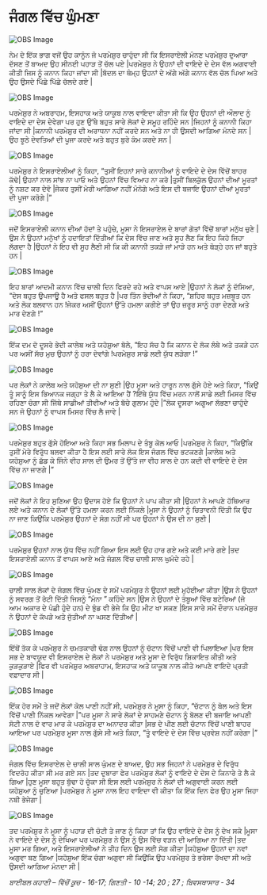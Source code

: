 # ਜੰਗਲ ਵਿੱਚ ਘੁੰਮਣਾ

![OBS Image](https://cdn.door43.org/obs/jpg/360px/obs-en-14-01.jpg)

ਨੇਮ ਦੇ ਇੱਕ  ਭਾਗ ਵਜੋਂ ਉਹ ਕਾਨੂੰਨ ਜੋ ਪਰਮੇਸ਼ੁਰ  ਚਾਹੁੰਦਾ  ਸੀ ਕਿ ਇਸਰਾਏਲੀ ਮੰਨਣ ਪਰਮੇਸ਼ੁਰ  ਦੁਆਰਾ ਦੱਸਣ ਤੋਂ ਬਾਅਦ  ਉਹ ਸੀਨਈ ਪਹਾੜ ਤੋਂ ਚੱਲ ਪਏ |ਪਰਮੇਸ਼ੁਰ  ਨੇ ਉਹਨਾਂ ਦੀ ਵਾਇਦੇ ਦੇ ਦੇਸ ਵੱਲ ਅਗਵਾਈ ਕੀਤੀ ਜਿਸ ਨੂੰ ਕਨਾਨ ਕਿਹਾ ਜਾਂਦਾ ਸੀ |ਬੱਦਲ ਦਾ ਥੰਮ੍ਹ  ਉਹਨਾਂ ਦੇ ਅੱਗੇ ਅੱਗੇ ਕਨਾਨ ਵੱਲ ਚੱਲ ਪਿਆ ਅਤੇ ਉਹ ਉਸਦੇ ਪਿੱਛੇ ਪਿੱਛੇ ਚੱਲਦੇ ਗਏ |

![OBS Image](https://cdn.door43.org/obs/jpg/360px/obs-en-14-02.jpg)

ਪਰਮੇਸ਼ੁਰ  ਨੇ ਅਬਰਾਹਮ, ਇਸਹਾਕ ਅਤੇ ਯਾਕੂਬ ਨਾਲ ਵਾਇਦਾ ਕੀਤਾ ਸੀ ਕਿ ਉਹ ਉਹਨਾਂ ਦੀ ਔਲਾਦ ਨੂੰ ਵਾਇਦੇ ਦਾ ਦੇਸ ਦੇਵੇਗਾ ਪਰ ਹੁਣ ਉੱਥੇ ਬਹੁਤ ਸਾਰੇ ਲੋਕਾਂ ਦੇ ਸਮੂਹ ਰਹਿੰਦੇ ਸਨ |ਜਿਹਨਾਂ ਨੂੰ ਕਨਾਨੀ ਕਿਹਾ ਜਾਂਦਾ ਸੀ |ਕਨਾਨੀ ਪਰਮੇਸ਼ੁਰ ਦੀ ਅਰਾਧਨਾ  ਨਹੀਂ ਕਰਦੇ ਸਨ ਅਤੇ ਨਾ ਹੀ ਉਸਦੀ ਆਗਿਆ ਮੰਨਦੇ ਸਨ |ਉਹ ਝੂਠੇ ਦੇਵਤਿਆਂ ਦੀ ਪੂਜਾ ਕਰਦੇ ਅਤੇ ਬਹੁਤ ਬੁਰੇ ਕੰਮ ਕਰਦੇ ਸਨ |

![OBS Image](https://cdn.door43.org/obs/jpg/360px/obs-en-14-03.jpg)

ਪਰਮੇਸ਼ੁਰ  ਨੇ ਇਸਰਾਏਲੀਆਂ ਨੂੰ ਕਿਹਾ, “ਤੁਸੀਂ ਇਹਨਾਂ ਸਾਰੇ ਕਨਾਨੀਆਂ ਨੂੰ ਵਾਇਦੇ ਦੇ ਦੇਸ ਵਿੱਚੋਂ  ਬਾਹਰ ਕੱਢੋ| ਉਹਨਾਂ ਨਾਲ ਸਾਂਝ ਨਾ ਪਾਓ ਅਤੇ ਉਹਨਾਂ ਵਿੱਚ ਵਿਆਹ ਨਾ ਕਰੋ |ਤੁਸੀਂ ਬਿਲਕੁੱਲ ਉਹਨਾਂ ਦੀਆਂ ਮੂਰਤਾਂ ਨੂੰ ਨਸ਼ਟ ਕਰ ਦੇਵੋ |ਜੇਕਰ  ਤੁਸੀਂ ਮੇਰੀ ਆਗਿਆ ਨਹੀਂ ਮੰਨੋਗੇ  ਅਤੇ ਇਸ ਦੀ ਬਜਾਇ ਉਹਨਾਂ ਦੀਆਂ ਮੂਰਤਾਂ ਦੀ ਪੂਜਾ ਕਰੋਗੇ |”

![OBS Image](https://cdn.door43.org/obs/jpg/360px/obs-en-14-04.jpg)

ਜਦੋਂ ਇਸਰਾਏਲੀ ਕਨਾਨ ਦੀਆਂ ਹੱਦਾਂ ਤੇ ਪਹੁੰਚੇ, ਮੂਸਾ ਨੇ ਇਸਰਾਏਲ ਦੇ ਬਾਰਾਂ ਗੋਤਾਂ ਵਿੱਚੋਂ  ਬਾਰਾਂ ਮਨੁੱਖ ਚੁਣੇ |ਉਸ ਨੇ ਉਹਨਾਂ ਮਨੁੱਖਾਂ ਨੂੰ ਹਦਾਇਤਾਂ ਦਿੱਤੀਆਂ ਕਿ ਦੇਸ ਵਿੱਚ ਜਾਣ ਅਤੇ ਸੂਹ ਲੈਣ ਕਿ ਇਹ ਕਿਹੋ ਜਿਹਾ ਲੱਗਦਾ ਹੈ |ਉਹਨਾਂ ਨੇ ਇਹ ਵੀ ਸੂਹ ਲੈਣੀ ਸੀ ਕਿ ਕੀ ਕਨਾਨੀ ਤਕੜੇ ਜਾਂ ਮਾੜੇ ਹਨ ਅਤੇ ਥੋੜ੍ਹੇ ਹਨ ਜਾਂ ਬਹੁਤੇ ਹਨ  |

![OBS Image](https://cdn.door43.org/obs/jpg/360px/obs-en-14-05.jpg)

ਇਹ ਬਾਰਾਂ ਆਦਮੀ ਕਨਾਨ ਵਿੱਚ ਚਾਲੀ ਦਿਨ ਫਿਰਦੇ ਰਹੇ ਅਤੇ ਵਾਪਸ ਆਏ |ਉਹਨਾਂ ਨੇ ਲੋਕਾਂ ਨੂੰ ਦੱਸਿਆ, “ਦੇਸ ਬਹੁਤ ਉਪਜਾਊ ਹੈ ਅਤੇ ਫਸਲ ਬਹੁਤ ਹੈ |ਪਰ ਤਿੰਨ ਭੇਦੀਆਂ  ਨੇ ਕਿਹਾ, “ਸ਼ਹਿਰ ਬਹੁਤ ਮਜ਼ਬੂਤ ਹਨ ਅਤੇ ਲੋਕ ਬਲਵਾਨ ਹਨ !ਜੇਕਰ  ਅਸੀਂ ਉਹਨਾਂ ਉੱਤੇ ਹਮਲਾ ਕਰੀਏ ਤਾਂ ਉਹ ਜ਼ਰੂਰ ਸਾਨੂੰ ਹਰਾ ਦੇਣਗੇ ਅਤੇ ਮਾਰ ਦੇਣਗੇ !”

![OBS Image](https://cdn.door43.org/obs/jpg/360px/obs-en-14-06.jpg)

ਇੱਕ  ਦਮ ਦੋ ਦੂਸਰੇ ਭੇਦੀ ਕਾਲੇਬ ਅਤੇ ਯਹੋਸ਼ੁਆ ਬੋਲੇ, “ਇਹ ਸੱਚ ਹੈ ਕਿ ਕਨਾਨ ਦੇ ਲੋਕ ਲੰਬੇ ਅਤੇ ਤਕੜੇ ਹਨ ਪਰ ਅਸੀਂ ਸੱਚ ਮੁਚ ਉਹਨਾਂ ਨੂੰ ਹਰਾ ਦੇਵਾਂਗੇ !ਪਰਮੇਸ਼ੁਰ  ਸਾਡੇ ਲਈ ਯੁੱਧ ਲੜੇਗਾ !”

![OBS Image](https://cdn.door43.org/obs/jpg/360px/obs-en-14-07.jpg)

ਪਰ ਲੋਕਾਂ ਨੇ ਕਾਲੇਬ ਅਤੇ ਯਹੋਸ਼ੁਆ ਦੀ ਨਾ ਸੁਣੀ |ਉਹ ਮੂਸਾ ਅਤੇ ਹਾਰੂਨ  ਨਾਲ ਗੁੱਸੇ ਹੋਏ ਅਤੇ ਕਿਹਾ, “ਕਿਉਂ ਤੂੰ ਸਾਨੂੰ ਇਸ ਭਿਆਨਕ ਜਗ੍ਹਾ ਤੇ ਲੈ ਕੇ ਆਇਆ ਹੈਂ ?ਇੱਥੇ ਯੁੱਧ ਵਿੱਚ ਮਰਨ ਨਾਲੋਂ ਸਾਡੇ ਲਈ ਮਿਸਰ ਵਿੱਚ ਰਹਿਣਾ ਚੰਗਾ ਸੀ ਜਿੱਥੇ ਸਾਡੀਆਂ ਤੀਵੀਆਂ ਅਤੇ ਬੱਚੇ ਗੁਲਾਮ ਹੁੰਦੇ |”ਲੋਕ ਦੂਸਰਾ ਅਗੂਆ ਲੱਭਣਾ ਚਾਹੁੰਦੇ ਸਨ ਜੋ ਉਹਨਾਂ ਨੂੰ ਵਾਪਸ ਮਿਸਰ ਵਿੱਚ ਲੈ ਜਾਵੇ |

![OBS Image](https://cdn.door43.org/obs/jpg/360px/obs-en-14-08.jpg)

ਪਰਮੇਸ਼ੁਰ ਬਹੁਤ ਗੁੱਸੇ ਹੋਇਆ ਅਤੇ ਕਿਹਾ ਸਭ ਮਿਲਾਪ ਦੇ ਤੰਬੂ ਕੋਲ ਆਓ |ਪਰਮੇਸ਼ੁਰ  ਨੇ ਕਿਹਾ, “ਕਿਉਂਕਿ ਤੁਸੀਂ ਮੇਰੇ ਵਿਰੁੱਧ ਬਲਵਾ ਕੀਤਾ ਹੈ ਇਸ ਲਈ ਸਾਰੇ ਲੋਕ ਇਸ ਜੰਗਲ ਵਿੱਚ ਭਟਕਣਗੇ |ਕਾਲੇਬ ਅਤੇ ਯਹੋਸ਼ੁਆ ਨੂੰ ਛੱਡ ਕੇ ਜਿੰਨੇ ਵੀਹ ਸਾਲ ਦੀ ਉਮਰ ਤੋਂ ਉੱਤੇ ਜਾ ਵੀਹ ਸਾਲ ਦੇ ਹਨ ਕਦੀ ਵੀ ਵਾਇਦੇ ਦੇ ਦੇਸ ਵਿੱਚ ਨਾ ਜਾਣਗੇ |”

![OBS Image](https://cdn.door43.org/obs/jpg/360px/obs-en-14-09.jpg)

ਜਦੋਂ ਲੋਕਾਂ ਨੇ ਇਹ ਸੁਣਿਆ ਉਹ ਉਦਾਸ ਹੋਏ ਕਿ ਉਹਨਾਂ ਨੇ ਪਾਪ ਕੀਤਾ ਸੀ |ਉਹਨਾਂ ਨੇ ਆਪਣੇ ਹੱਥਿਆਰ ਲਏ ਅਤੇ ਕਨਾਨ ਦੇ ਲੋਕਾਂ ਉੱਤੇ ਹਮਲਾ ਕਰਨ ਲਈ ਨਿੱਕਲੇ |ਮੂਸਾ ਨੇ ਉਹਨਾਂ ਨੂੰ ਚਿਤਾਵਨੀ ਦਿੱਤੀ ਕਿ ਉਹ ਨਾ ਜਾਣ ਕਿਉਂਕਿ ਪਰਮੇਸ਼ੁਰ  ਉਹਨਾਂ ਦੇ ਸੰਗ ਨਹੀਂ ਸੀ ਪਰ ਉਹਨਾਂ ਨੇ ਉਸ ਦੀ ਨਾ ਸੁਣੀ |

![OBS Image](https://cdn.door43.org/obs/jpg/360px/obs-en-14-10.jpg)

ਪਰਮੇਸ਼ੁਰ  ਉਹਨਾਂ ਨਾਲ ਯੁੱਧ ਵਿੱਚ ਨਹੀਂ ਗਿਆ ਇਸ ਲਈ ਉਹ ਹਾਰ ਗਏ ਅਤੇ ਕਈ ਮਾਰੇ ਗਏ |ਤਦ  ਇਸਰਾਏਲੀ ਕਨਾਨ ਤੋਂ ਵਾਪਸ ਆਏ ਅਤੇ ਜੰਗਲ ਵਿੱਚ ਚਾਲੀ ਸਾਲ ਘੁਮੰਦੇ ਰਹੇ |

![OBS Image](https://cdn.door43.org/obs/jpg/360px/obs-en-14-11.jpg)

ਚਾਲੀ ਸਾਲ ਲੋਕਾਂ ਦੇ ਜੰਗਲ ਵਿੱਚ ਘੁੰਮਣ ਦੇ ਸਮੇਂ ਪਰਮੇਸ਼ੁਰ ਨੇ ਉਹਨਾਂ ਲਈ ਮੁਹੱਈਆ ਕੀਤਾ |ਉਸ ਨੇ ਉਹਨਾਂ ਨੂੰ ਸਵਰਗ ਤੋਂ ਰੋਟੀ ਦਿੱਤੀ ਜਿਸਨੂੰ “ਮੰਨਾ ” ਕਹਿੰਦੇ ਸਨ |ਉਸ ਨੇ ਉਹਨਾਂ ਦੇ ਤੰਬੂਆਂ ਵਿੱਚ ਬਟੇਰਿਆਂ (ਜੋ ਆਮ ਅਕਾਰ ਦੇ ਪੰਛੀ ਹੁੰਦੇ ਹਨ) ਦੇ ਝੁੰਡ ਵੀ ਭੇਜੇ ਕਿ ਉਹ ਮੀਟ ਖਾ ਸਕਣ |ਇਸ ਸਾਰੇ ਸਮੇਂ ਦੌਰਾਨ ਪਰਮੇਸ਼ੁਰ  ਨੇ ਉਹਨਾਂ ਦੇ ਕੱਪੜੇ  ਅਤੇ ਜੁੱਤੀਆਂ ਨਾ ਘਸਣ ਦਿੱਤੀਆਂ |

![OBS Image](https://cdn.door43.org/obs/jpg/360px/obs-en-14-12.jpg)

ਇੱਥੋਂ ਤੱਕ ਕੇ ਪਰਮੇਸ਼ੁਰ  ਨੇ ਚਮਤਕਾਰੀ ਢੰਗ ਨਾਲ ਉਹਨਾਂ ਨੂੰ ਚੱਟਾਨ ਵਿੱਚੋਂ  ਪਾਣੀ ਵੀ ਪਿਲਾਇਆ |ਪਰ ਇਸ ਸਭ ਦੇ ਬਾਵਯੂਦ ਵੀ ਇਸਰਾਏਲ ਦੇ ਲੋਕਾਂ ਨੇ ਪਰਮੇਸ਼ੁਰ  ਅਤੇ ਮੂਸਾ ਦੇ ਵਿਰੁੱਧ ਸ਼ਿਕਾਇਤ ਕੀਤੀ ਅਤੇ ਕੁੜਕੁੜਾਏ |ਫਿਰ ਵੀ ਪਰਮੇਸ਼ੁਰ  ਅਬਰਾਹਾਮ, ਇਸਹਾਕ ਅਤੇ ਯਾਕੂਬ ਨਾਲ ਕੀਤੇ ਆਪਣੇ ਵਾਇਦੇ ਪ੍ਰਤੀ ਵਫ਼ਾਦਾਰ ਸੀ |

![OBS Image](https://cdn.door43.org/obs/jpg/360px/obs-en-14-13.jpg)

ਇੱਕ  ਹੋਰ ਸਮੇਂ ਤੇ ਜਦੋਂ ਲੋਕਾਂ ਕੋਲ ਪਾਣੀ ਨਹੀਂ ਸੀ, ਪਰਮੇਸ਼ੁਰ  ਨੇ ਮੂਸਾ ਨੂੰ ਕਿਹਾ, “ਚੱਟਾਨ ਨੂੰ ਬੋਲ ਅਤੇ ਇਸ ਵਿੱਚੋਂ ਪਾਣੀ ਨਿੱਕਲ ਆਵੇਗਾ |”ਪਰ ਮੂਸਾ ਨੇ ਸਾਰੇ ਲੋਕਾਂ ਦੇ ਸਾਹਮਣੇ ਚੱਟਾਨ ਨੂੰ ਬੋਲਣ ਦੀ ਬਜਾਇ ਆਪਣੀ ਸੋਟੀ ਨਾਲ ਦੋ ਵਾਰ ਮਾਰ ਕੇ ਪਰਮੇਸ਼ੁਰ ਦਾ ਅਨਾਦਰ ਕੀਤਾ |ਸਭ  ਦੇ ਪੀਣ ਲਈ ਚੱਟਾਨ ਵਿੱਚੋਂ  ਪਾਣੀ ਬਾਹਰ ਆਇਆ ਪਰ ਪਰਮੇਸ਼ੁਰ  ਮੂਸਾ ਨਾਲ ਗੁੱਸੇ ਸੀ ਅਤੇ ਕਿਹਾ, “ਤੂੰ ਵਾਇਦੇ ਦੇ ਦੇਸ ਵਿੱਚ ਪ੍ਰਵੇਸ਼ ਨਹੀਂ ਕਰੇਗਾ |”

![OBS Image](https://cdn.door43.org/obs/jpg/360px/obs-en-14-14.jpg)

ਜੰਗਲ ਵਿੱਚ ਇਸਰਾਏਲ ਦੇ ਚਾਲੀ ਸਾਲ ਘੁੰਮਣ ਦੇ ਬਾਅਦ, ਉਹ ਸਭ ਜਿਹਨਾਂ ਨੇ ਪਰਮੇਸ਼ੁਰ  ਦੇ ਵਿਰੁੱਧ ਵਿਦਰੋਹ ਕੀਤਾ ਸੀ ਮਰ ਗਏ ਸਨ |ਤਦ  ਦੁਬਾਰਾ ਫੇਰ ਪਰਮੇਸ਼ੁਰ  ਲੋਕਾਂ ਨੂੰ ਵਾਇਦੇ ਦੇ ਦੇਸ ਦੇ ਕਿਨਾਰੇ ਤੇ ਲੈ ਕੇ ਗਿਆ |ਹੁਣ ਮੂਸਾ ਬਹੁਤ ਬੁੱਢਾ ਹੋ ਚੁੱਕਾ ਸੀ ਇਸ ਲਈ ਪਰਮੇਸ਼ੁਰ ਨੇ ਲੋਕਾਂ ਦੀ ਅਗੁਵਾਈ ਕਰਨ ਲਈ ਯਹੋਸ਼ੁਆ ਨੂੰ ਚੁਣਿਆ |ਪਰਮੇਸ਼ੁਰ  ਨੇ ਮੂਸਾ ਨਾਲ ਇਹ ਵਾਇਦਾ ਵੀ ਕੀਤਾ ਕਿ ਇੱਕ  ਦਿਨ ਫੇਰ ਉਹ ਮੂਸਾ ਜਿਹਾ ਨਬੀ ਭੇਜੇਗਾ |

![OBS Image](https://cdn.door43.org/obs/jpg/360px/obs-en-14-15.jpg)

ਤਦ  ਪਰਮੇਸ਼ੁਰ  ਨੇ ਮੂਸਾ ਨੂੰ ਪਹਾੜ ਦੀ ਚੋਟੀ ਤੇ ਜਾਣ ਨੂੰ ਕਿਹਾ ਤਾਂ ਕਿ ਉਹ ਵਾਇਦੇ ਦੇ ਦੇਸ ਨੂੰ ਦੇਖ ਸਕੇ  |ਮੂਸਾ ਨੇ ਵਾਇਦੇ ਦੇ ਦੇਸ ਨੂੰ ਦੇਖਿਆ ਪਰ ਪਰਮੇਸ਼ੁਰ  ਨੇ ਉਸ ਨੂੰ ਉਸ ਵਿੱਚ ਵੜਨ ਦੀ ਆਗਿਆ ਨਾ ਦਿੱਤੀ |ਤਦ ਮੂਸਾ ਮਰ ਗਿਆ, ਅਤੇ ਇਸਰਾਏਲੀਆਂ ਨੇ ਤੀਹ ਦਿਨ ਉਸ ਲਈ ਸੋਗ ਕੀਤਾ |ਯਹੋਸ਼ੁਆ ਉਹਨਾਂ ਦਾ ਨਵਾਂ ਅਗੁਵਾ ਬਣ ਗਿਆ |ਯਹੋਸ਼ੁਆ  ਇੱਕ  ਚੰਗਾ ਅਗੁਵਾ ਸੀ ਕਿਉਂਕਿ ਉਹ ਪਰਮੇਸ਼ੁਰ  ਤੇ ਭਰੋਸਾ ਰੱਖਦਾ ਸੀ ਅਤੇ ਉਸਦੀ ਆਗਿਆ ਮੰਨਦਾ ਸੀ |

_ਬਾਈਬਲ ਕਹਾਣੀ – ਵਿੱਚੋਂ  ਕੂਚ - 16-17;  ਗਿਣਤੀ - 10 -14;  20 ;  27 ;  ਬਿਵਸਥਾਸਾਰ - 34_